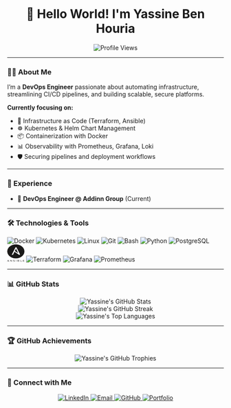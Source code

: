 <h1 align="center">👋 Hello World! I'm Yassine Ben Houria</h1>

<div align="center">
  <img src="https://komarev.com/ghpvc/?username=benhouria&style=flat-square" alt="Profile Views" />
</div>

---

### 👨‍💻 About Me

I’m a **DevOps Engineer** passionate about automating infrastructure, streamlining CI/CD pipelines, and building scalable, secure platforms.

**Currently focusing on:**

- 🚀 Infrastructure as Code (Terraform, Ansible)
- ☸️ Kubernetes & Helm Chart Management
- 📦 Containerization with Docker
- 📊 Observability with Prometheus, Grafana, Loki
- 🛡️ Securing pipelines and deployment workflows

---

### 💼 Experience

- 🔧 **DevOps Engineer @ Addinn Group** (Current)

---

### 🛠️ Technologies & Tools

<p align="left">
  <img src="https://cdn.jsdelivr.net/gh/devicons/devicon/icons/docker/docker-original-wordmark.svg" width="40" height="40" alt="Docker"/>
  <img src="https://cdn.jsdelivr.net/gh/devicons/devicon/icons/kubernetes/kubernetes-plain-wordmark.svg" width="40" height="40" alt="Kubernetes"/>
  <img src="https://cdn.jsdelivr.net/gh/devicons/devicon/icons/linux/linux-original.svg" width="40" height="40" alt="Linux"/>
  <img src="https://cdn.jsdelivr.net/gh/devicons/devicon/icons/git/git-original.svg" width="40" height="40" alt="Git"/>
  <img src="https://cdn.jsdelivr.net/gh/devicons/devicon/icons/bash/bash-original.svg" width="40" height="40" alt="Bash"/>
  <img src="https://cdn.jsdelivr.net/gh/devicons/devicon/icons/python/python-original.svg" width="40" height="40" alt="Python"/>
  <img src="https://cdn.jsdelivr.net/gh/devicons/devicon/icons/postgresql/postgresql-original-wordmark.svg" width="40" height="40" alt="PostgreSQL"/>
  <img src="https://raw.githubusercontent.com/gilbarbara/logos/master/logos/ansible.svg" width="40" height="40" alt="Ansible"/>
  <img src="https://raw.githubusercontent.com/gilbarbara/logos/master/logos/terraform.svg" width="40" height="40" alt="Terraform"/>
  <img src="https://raw.githubusercontent.com/gilbarbara/logos/master/logos/grafana.svg" width="40" height="40" alt="Grafana"/>
  <img src="https://raw.githubusercontent.com/gilbarbara/logos/master/logos/prometheus.svg" width="40" height="40" alt="Prometheus"/>
</p>

---

### 📊 GitHub Stats

<p align="center">
  <img src="https://github-readme-stats.vercel.app/api?username=benhouria&show_icons=true&theme=tokyonight&hide_border=true" alt="Yassine's GitHub Stats"/>
  <br/>
  <img src="https://github-readme-streak-stats.herokuapp.com/?user=benhouria&theme=tokyonight&hide_border=true" alt="Yassine's GitHub Streak"/>
  <br/>
  <img src="https://github-readme-stats.vercel.app/api/top-langs/?username=benhouria&layout=compact&theme=tokyonight&hide_border=true" alt="Yassine's Top Languages"/>
</p>

---

### 🏆 GitHub Achievements

<p align="center">
  <img src="https://github-profile-trophy.vercel.app/?username=benhouria&theme=onedark&no-bg=true&no-frame=true" alt="Yassine's GitHub Trophies"/>
</p>

---

### 🤝 Connect with Me

<p align="center">
  <a href="https://www.linkedin.com/in/yassine-ben-houria-360620267/" target="_blank">
    <img src="https://img.shields.io/badge/LinkedIn-%231E77B5.svg?&style=for-the-badge&logo=linkedin&logoColor=white" alt="LinkedIn"/>
  </a>
  <a href="mailto:yassinebenhouria1919@gmail.com" target="_blank">
    <img src="https://img.shields.io/badge/Email-%23000000.svg?&style=for-the-badge&logo=gmail&logoColor=white" alt="Email"/>
  </a>
  <a href="https://github.com/benhouria" target="_blank">
    <img src="https://img.shields.io/badge/GitHub-%23121011.svg?&style=for-the-badge&logo=github&logoColor=white" alt="GitHub"/>
  </a>
  <!-- Replace 'https://your-portfolio-link.com' with your actual portfolio URL -->
  <a href="https://your-portfolio-link.com" target="_blank">
    <img src="https://img.shields.io/badge/Portfolio-%23000000.svg?&style=for-the-badge&logo=About.me&logoColor=white" alt="Portfolio"/>
  </a>
</p>
